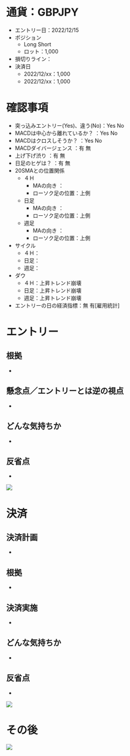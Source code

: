 # 通貨：GBPJPY
- エントリー日：2022/12/15
- ポジション
  - Long Short
  - ロット：1,000
- 損切りライン：
- 決済日
  - 2022/12/xx：1,000
  - 2022/12/xx：1,000

# 確認事項
- 突っ込みエントリー(Yes)、違う(No)：Yes No
- MACDは中心から離れているか？     ：Yes No
- MACDはクロスしそうか？           ：Yes No
- MACDダイバージェンス             ：有 無
- 上げ下げ渋り                     ：有 無
- 日足のヒゲは？                   ：有 無
- 20SMAとの位置関係
  - ４Ｈ
    - MAの向き        ：
    - ローソク足の位置：上側
  - 日足
    - MAの向き        ：
    - ローソク足の位置：上側
  - 週足
    - MAの向き        ：
    - ローソク足の位置：上側
- サイクル
  - ４Ｈ：
  - 日足：
  - 週足：
- ダウ
  - ４Ｈ：上昇トレンド崩壊
  - 日足：上昇トレンド崩壊
  - 週足：上昇トレンド崩壊
- エントリーの日の経済指標：無 有[雇用統計]

# エントリー
## 根拠
- 

## 懸念点／エントリーとは逆の視点
- 

## どんな気持ちか
- 

## 反省点
- 

![](./en01.png)

# 決済
## 決済計画
- 

## 根拠
- 

## 決済実施
- 

## どんな気持ちか
- 

## 反省点
- 

![](./ex01.png)

# その後
![](./af01.png)

